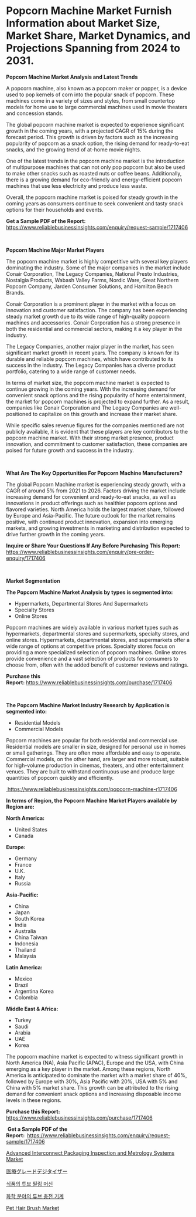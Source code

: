 <p><h1>Popcorn Machine Market Furnish Information about Market Size, Market Share, Market Dynamics, and Projections Spanning from 2024 to 2031.</h1></p><p><strong>Popcorn Machine Market Analysis and Latest Trends</strong></p>
<p><p>A popcorn machine, also known as a popcorn maker or popper, is a device used to pop kernels of corn into the popular snack of popcorn. These machines come in a variety of sizes and styles, from small countertop models for home use to large commercial machines used in movie theaters and concession stands.</p><p>The global popcorn machine market is expected to experience significant growth in the coming years, with a projected CAGR of 15% during the forecast period. This growth is driven by factors such as the increasing popularity of popcorn as a snack option, the rising demand for ready-to-eat snacks, and the growing trend of at-home movie nights.</p><p>One of the latest trends in the popcorn machine market is the introduction of multipurpose machines that can not only pop popcorn but also be used to make other snacks such as roasted nuts or coffee beans. Additionally, there is a growing demand for eco-friendly and energy-efficient popcorn machines that use less electricity and produce less waste.</p><p>Overall, the popcorn machine market is poised for steady growth in the coming years as consumers continue to seek convenient and tasty snack options for their households and events.</p></p>
<p><strong>Get a Sample PDF of the Report:&nbsp;</strong> <a href="https://www.reliablebusinessinsights.com/enquiry/request-sample/1717406">https://www.reliablebusinessinsights.com/enquiry/request-sample/1717406</a></p>
<p>&nbsp;</p>
<p><strong>Popcorn Machine Major Market Players</strong></p>
<p><p>The popcorn machine market is highly competitive with several key players dominating the industry. Some of the major companies in the market include Conair Corporation, The Legacy Companies, National Presto Industries, Nostalgia Products, Wabash Valley Farms, Nordic Ware, Great Northern Popcorn Company, Jarden Consumer Solutions, and Hamilton Beach Brands.</p><p>Conair Corporation is a prominent player in the market with a focus on innovation and customer satisfaction. The company has been experiencing steady market growth due to its wide range of high-quality popcorn machines and accessories. Conair Corporation has a strong presence in both the residential and commercial sectors, making it a key player in the industry.</p><p>The Legacy Companies, another major player in the market, has seen significant market growth in recent years. The company is known for its durable and reliable popcorn machines, which have contributed to its success in the industry. The Legacy Companies has a diverse product portfolio, catering to a wide range of customer needs.</p><p>In terms of market size, the popcorn machine market is expected to continue growing in the coming years. With the increasing demand for convenient snack options and the rising popularity of home entertainment, the market for popcorn machines is projected to expand further. As a result, companies like Conair Corporation and The Legacy Companies are well-positioned to capitalize on this growth and increase their market share.</p><p>While specific sales revenue figures for the companies mentioned are not publicly available, it is evident that these players are key contributors to the popcorn machine market. With their strong market presence, product innovation, and commitment to customer satisfaction, these companies are poised for future growth and success in the industry.</p></p>
<p>&nbsp;</p>
<p><strong>What Are The Key Opportunities For Popcorn Machine Manufacturers?</strong></p>
<p><p>The global Popcorn Machine market is experiencing steady growth, with a CAGR of around 5% from 2021 to 2026. Factors driving the market include increasing demand for convenient and ready-to-eat snacks, as well as innovations in product offerings such as healthier popcorn options and flavored varieties. North America holds the largest market share, followed by Europe and Asia-Pacific. The future outlook for the market remains positive, with continued product innovation, expansion into emerging markets, and growing investments in marketing and distribution expected to drive further growth in the coming years.</p></p>
<p><strong>Inquire or Share Your Questions If Any Before Purchasing This Report:</strong> <a href="https://www.reliablebusinessinsights.com/enquiry/pre-order-enquiry/1717406">https://www.reliablebusinessinsights.com/enquiry/pre-order-enquiry/1717406</a></p>
<p>&nbsp;</p>
<p><strong>Market Segmentation</strong></p>
<p><strong>The Popcorn Machine Market Analysis by types is segmented into:</strong></p>
<p><ul><li>Hypermarkets, Departmental Stores And Supermarkets</li><li>Specialty Stores</li><li>Online Stores</li></ul></p>
<p><p>Popcorn machines are widely available in various market types such as hypermarkets, departmental stores and supermarkets, specialty stores, and online stores. Hypermarkets, departmental stores, and supermarkets offer a wide range of options at competitive prices. Specialty stores focus on providing a more specialized selection of popcorn machines. Online stores provide convenience and a vast selection of products for consumers to choose from, often with the added benefit of customer reviews and ratings.</p></p>
<p><strong>Purchase this Report:&nbsp;</strong><a href="https://www.reliablebusinessinsights.com/purchase/1717406">https://www.reliablebusinessinsights.com/purchase/1717406</a></p>
<p>&nbsp;</p>
<p><strong>The Popcorn Machine Market Industry Research by Application is segmented into:</strong></p>
<p><ul><li>Residential Models</li><li>Commercial Models</li></ul></p>
<p><p>Popcorn machines are popular for both residential and commercial use. Residential models are smaller in size, designed for personal use in homes or small gatherings. They are often more affordable and easy to operate. Commercial models, on the other hand, are larger and more robust, suitable for high-volume production in cinemas, theaters, and other entertainment venues. They are built to withstand continuous use and produce large quantities of popcorn quickly and efficiently.</p></p>
<p><a href="https://www.reliablebusinessinsights.com/popcorn-machine-r1717406">&nbsp;https://www.reliablebusinessinsights.com/popcorn-machine-r1717406</a></p>
<p><strong>In terms of Region, the Popcorn Machine Market Players available by Region are:</strong></p>
<p>
    <p> <strong> North America: </strong>
        <ul>
            <li>United States</li>
            <li>Canada</li>
        </ul>
        </p> 
    <p> <strong> Europe: </strong>
        <ul>
            <li>Germany</li>
            <li>France</li>
            <li>U.K.</li>
            <li>Italy</li>
            <li>Russia</li>
        </ul>
        </p> 
    <p> <strong> Asia-Pacific: </strong>
        <ul>
            <li>China</li>
            <li>Japan</li>
            <li>South Korea</li>
            <li>India</li>
            <li>Australia</li>
            <li>China Taiwan</li>
            <li>Indonesia</li>
            <li>Thailand</li>
            <li>Malaysia</li>
        </ul>
        </p> 
    <p> <strong> Latin America: </strong>
        <ul>
            <li>Mexico</li>
            <li>Brazil</li>
            <li>Argentina Korea</li>
            <li>Colombia</li>
        </ul>
        </p> 
    <p> <strong> Middle East & Africa: </strong>
        <ul>
            <li>Turkey</li>
            <li>Saudi</li>
            <li>Arabia</li>
            <li>UAE</li>
            <li>Korea</li>
        </ul>
    </p>
    </p>
<p><p>The popcorn machine market is expected to witness significant growth in North America (NA), Asia Pacific (APAC), Europe and the USA, with China emerging as a key player in the market. Among these regions, North America is anticipated to dominate the market with a market share of 40%, followed by Europe with 30%, Asia Pacific with 20%, USA with 5% and China with 5% market share. This growth can be attributed to the rising demand for convenient snack options and increasing disposable income levels in these regions.</p></p>
<p><strong>Purchase this Report: </strong><a href="https://www.reliablebusinessinsights.com/purchase/1717406">https://www.reliablebusinessinsights.com/purchase/1717406</a></p>
<p>&nbsp;<strong>Get a Sample PDF of the Report:&nbsp;&nbsp;</strong><a href="https://www.reliablebusinessinsights.com/enquiry/request-sample/1717406">https://www.reliablebusinessinsights.com/enquiry/request-sample/1717406</a></p>
<p><strong></strong></p>
<p><p><a href="https://issuu.com/reportprime-2/docs/advanced-interconnect-packaging-inspection-and-met">Advanced Interconnect Packaging Inspection and Metrology Systems Market</a></p><p><a href="https://github.com/DemarcusKuhlman/Market-Research-Report-List-1/blob/main/8350490107595.md">医療グレードデジタイザー</a></p><p><a href="https://github.com/DavidCarter19662022/Market-Research-Report-List-1/blob/main/5443676101864.md">식품의 튜브 필링 머신</a></p><p><a href="https://github.com/crfsywufhm81415/Market-Research-Report-List-2/blob/main/2788712101865.md">화학 분야의 튜브 충전 기계</a></p><p><a href="https://github.com/JuliaFadel1922/Market-Research-Report-List-1/blob/main/pet-hair-brush-market.md">Pet Hair Brush Market</a></p></p>